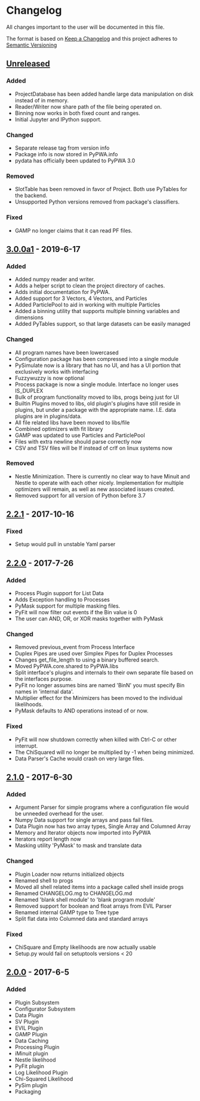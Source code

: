 # Changelog
All changes important to the user will be documented in this file.

The format is based on [Keep a Changelog](http://keepachangelog.com/)
and this project adheres to [Semantic Versioning](http://semver.org/)

## [Unreleased]
### Added
 - ProjectDatabase has been added handle large data manipulation on disk
   instead of in memory.
 - Reader/Writer now share path of the file being operated on.
 - Binning now works in both fixed count and ranges.
 - Initial Jupyter and IPython support.
### Changed
 - Separate release tag from version info
 - Package info is now stored in PyPWA.info
 - pydata has officially been updated to PyPWA 3.0
### Removed
 - SlotTable has been removed in favor of Project. Both use PyTables
   for the backend.
 - Unsupported Python versions removed from package's classifiers.
### Fixed
 - GAMP no longer claims that it can read PF files. 

## [3.0.0a1] - 2019-6-17
### Added
 - Added numpy reader and writer.
 - Adds a helper script to clean the project directory of caches.
 - Adds initial documentation for PyPWA.
 - Added support for 3 Vectors, 4 Vectors, and Particles
 - Added ParticlePool to aid in working with multiple Particles
 - Added a binning utility that supports multiple binning variables and
   dimensions
 - Added PyTables support, so that large datasets can be easily managed
### Changed
 - All program names have been lowercased
 - Configuration package has been compressed into a single module
 - PySimulate now is a library that has no UI, and has a UI portion
   that exclusively works with interfacing
 - Fuzzywuzzy is now optional
 - Process package is now a single module. Interface no longer uses IS_DUPLEX
 - Bulk of program functionality moved to libs, progs being just for UI
 - Builtin Plugins moved to libs, old plugin's plugins have still reside
   in plugins, but under a package with the appropriate name. I.E. data
   plugins are in plugins/data.
 - All file related libs have been moved to libs/file
 - Combined optimizers with fit library
 - GAMP was updated to use Particles and ParticlePool
 - Files with extra newline should parse correctly now
 - CSV and TSV files will be lf instead of crlf on linux systems now
### Removed
 - Nestle Minimization. There is currently no clear way to have Minuit and
   Nestle to operate with each other nicely. Implementation for multiple
   optimizers will remain, as well as new associated issues created.
 - Removed support for all version of Python before 3.7


## [2.2.1] - 2017-10-16
### Fixed
 - Setup would pull in unstable Yaml parser


## [2.2.0] - 2017-7-26
### Added
 - Process Plugin support for List Data
 - Adds Exception handling to Processes
 - PyMask support for multiple masking files.
 - PyFit will now filter out events if the Bin value is 0
 - The user can AND, OR, or XOR masks together with PyMask
### Changed
 - Removed previous_event from Process Interface
 - Duplex Pipes are used over Simplex Pipes for Duplex Processes
 - Changes get_file_length to using a binary buffered search.
 - Moved PyPWA.core.shared to PyPWA.libs
 - Split interface's plugins and internals to their own separate file based
   on the interfaces purpose.
 - PyFit no longer assumes bins are named 'BinN' you must specify Bin names 
   in 'internal data'.
 - Multiplier effect for the Minimizers has been moved to the individual
   likelihoods.
 - PyMask defaults to AND operations instead of or now.
### Fixed
 - PyFit will now shutdown correctly when killed with Ctrl-C or other
   interrupt.
 - The ChiSquared will no longer be multiplied by -1 when being minimized.
 - Data Parser's Cache would crash on very large files.


## [2.1.0] - 2017-6-30
### Added
 - Argument Parser for simple programs where a configuration file would be
   unneeded overhead for the user.
 - Numpy Data support for single arrays and pass fail files.
 - Data Plugin now has two array types, Single Array and Columned Array
 - Memory and Iterator objects now imported into PyPWA
 - Iterators report length now
 - Masking utility 'PyMask' to mask and translate data
### Changed
 - Plugin Loader now returns initialized objects
 - Renamed shell to progs
 - Moved all shell related items into a package called shell inside progs
 - Renamed CHANGELOG.mg to CHANGELOG.md
 - Renamed 'blank shell module' to 'blank program module'
 - Removed support for boolean and float arrays from EVIL Parser
 - Renamed internal GAMP type to Tree type
 - Split flat data into Columned data and standard arrays
### Fixed
 - ChiSquare and Empty likelihoods are now actually usable
 - Setup.py would fail on setuptools versions < 20

## [2.0.0] - 2017-6-5
### Added
 - Plugin Subsystem
 - Configurator Subsystem
 - Data Plugin
 - SV Plugin
 - EVIL Plugin
 - GAMP Plugin
 - Data Caching
 - Processing Plugin
 - iMinuit plugin
 - Nestle likelihood
 - PyFit plugin
 - Log Likelihood Plugin
 - Chi-Squared Likelihood
 - PySim plugin
 - Packaging


[Unreleased]: https://github.com/JeffersonLab/PyPWA/compare/v3.0.0a1...development
[3.0.0a1]: https://github.com/JeffersonLab/PyPWA/compare/v2.2.1...v3.0.0a1
[2.2.1]: https://github.com/JeffersonLab/PyPWA/compare/v2.2.0...v2.2.1
[2.2.0]: https://github.com/JeffersonLab/PyPWA/compare/v2.1.0...v2.2.0
[2.1.0]: https://github.com/JeffersonLab/PyPWA/compare/v2.0.0...v2.1.0
[2.0.0]: https://github.com/JeffersonLab/PyPWA/compare/v1.1...v2.0.0
